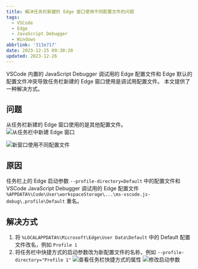 ```yaml
---
title: 解决任务栏新建的 Edge 窗口使用不同配置文件的问题
tags:
  - VSCode
  - Edge
  - JavaScript Debugger
  - Windows
abbrlink: '313e717'
date: 2023-12-25 09:30:20
updated: 2023-12-26
---
```


VSCode 内置的 JavaScript Debugger 调试用的 Edge 配置文件和 Edge 默认的配置文件冲突导致任务栏新建的 Edge 窗口使用是调试用配置文件。
本文提供了一种解决方式。

<!-- more -->

## 问题

从任务栏新建的 Edge 窗口使用的是其他配置文件。
![从任务栏中新建 Edge 窗口](edge_create_new_window.png)

![新窗口使用不同配置文件](edge_new_window.png)

## 原因

任务栏上的 Edge 启动参数 `--profile-directory=Default` 中的配置文件和 VSCode JavaScript Debugger 调试用的 Edge 配置文件 `%APPDATA%\Code\User\workspaceStorage\...\ms-vscode.js-debug\.profile\Default` 重名。

## 解决方式

1. 将 `%LOCALAPPDATA%\Microsoft\Edge\User Data\Default` 中的 Default 配置文件改名，例如 `Profile 1`
2. 将任务栏中快捷方式的启动参数改为新配置文件的名称，例如 `--profile-directory="Profile 1"`
    ![查看任务栏快捷方式的属性](edge_shortcut_properties.png)
    ![修改启动参数](edge_shortcut_change_properties.png)
